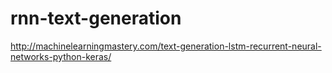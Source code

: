 # rnn-text-generation
http://machinelearningmastery.com/text-generation-lstm-recurrent-neural-networks-python-keras/
